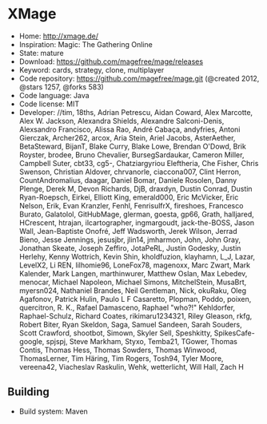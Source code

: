 # XMage

- Home: http://xmage.de/
- Inspiration: Magic: The Gathering Online
- State: mature
- Download: https://github.com/magefree/mage/releases
- Keyword: cards, strategy, clone, multiplayer
- Code repository: https://github.com/magefree/mage.git (@created 2012, @stars 1257, @forks 583)
- Code language: Java
- Code license: MIT
- Developer: //tim, 18ths, Adrian Petrescu, Aidan Coward, Alex Marcotte, Alex W. Jackson, Alexandra Shields, Alexandre Salconi-Denis, Alexsandro Francisco, Alissa Rao, André Cabaça, andyfries, Antoni Gierczak, Archer262, arcox, Aria Stein, Ariel Jacobs, AsterAether, BetaSteward, BijanT, Blake Curry, Blake Lowe, Brendan O'Dowd, Brik Royster, brodee, Bruno Chevalier, BursegSardaukar, Cameron Miller, Campbell Suter, cbt33, cg5-, Chatziargyriou Eleftheria, Che Fisher, Chris Swenson, Christian Aldover, chrvanorle, ciaccona007, Clint Herron, CountAndromalius, daagar, Daniel Bomar, Daniele Rosolen, Danny Plenge, Derek M, Devon Richards, DjB, draxdyn, Dustin Conrad, Dustin Ryan-Roepsch, Eirkei, Elliott King, emerald000, Eric McVicker, Eric Nelson, Erik, Evan Kranzler, Fenhl, FenrisulfrX, fireshoes, Francesco Burato, Galatolol, GitHubMage, glerman, goesta, gp66, Grath, halljared, HCrescent, htrajan, ilcartographer, ingmargoudt, jack-the-BOSS, Jason Wall, Jean-Baptiste Onofré, Jeff Wadsworth, Jerek Wilson, Jerrad Bieno, Jesse Jennings, jesusjbr, jlin14, jmharmon, John, John Gray, Jonathan Skeate, Joseph Zeffiro, JotaPeRL, Justin Godesky, Justin Herlehy, Kenny Wottrich, Kevin Shin, kholdfuzion, klayhamn, L_J, Lazar, LevelX2, Li REN, lilhomie96, LoneFox78, magenoxx, Marc Zwart, Mark Kalender, Mark Langen, marthinwurer, Matthew Oslan, Max Lebedev, menocar, Michael Napoleon, Michael Simons, MitchelStein, MusaBrt, myersn024, Nathaniel Brandes, Neil Gentleman, Nick, okuRaku, Oleg Agafonov, Patrick Hulin, Paulo L F Casaretto, Plopman, Poddo, poixen, quercitron, R. K., Rafael Damasceno, Raphael "who?!" Kehldorfer, Raphael-Schulz, Richard Coates, rikimaru1234321, Riley Gleason, rkfg, Robert Biter, Ryan Skeldon, Saga, Samuel Sandeen, Sarah Souders, Scott Crawford, shootbot, Simown, Skyler Sell, Speshkitty, SpikesCafe-google, spjspj, Steve Markham, Styxo, Temba21, TGower, Thomas Contis, Thomas Hess, Thomas Sowders, Thomas Winwood, ThomasLerner, Tim Häring, Tim Rogers, Tosh94, Tyler Moore, vereena42, Viacheslav Raskulin, Wehk, wetterlicht, Will Hall, Zach H

## Building

- Build system: Maven
